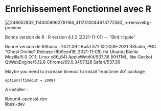 # Enrichissement Fonctionnel avec R

![248052832_1144009062791166_3117310044874772582_n-removebg-preview](https://user-images.githubusercontent.com/76952273/146406179-0c34461b-0e2d-471f-9784-4ea19238a1c1.png)


Bonne version de R : 
R version 4.1.2 (2021-11-01) -- "Bird Hippie"

Bonne version de RStudio :
2021.09.1 Build 372
© 2009-2021 RStudio, PBC
"Ghost Orchid" Release (8b9ced18, 2021-11-08) for Ubuntu Bionic
Mozilla/5.0 (X11; Linux x86_64) AppleWebKit/537.36 (KHTML, like Gecko) QtWebEngine/5.12.8 Chrome/69.0.3497.128 Safari/537.36


Maybe you need to increase timeout to install 'reactome.db' package

```
options(timeout = 2000)
```
A installer : 

libcurl4-openssl-dev  
libssl-dev
